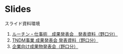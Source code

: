 # Slides

スライド資料環境

1. [ルーチン・仕事術　成果発表会　発表資料（野口分）](https://neelbauman.github.io/slides/slides/groom.html)
2. [TNDM事業 成果発表会 発表資料（野口分）](https://neelbauman.github.io/slides/slides/tndm.html)
3. [企業向け成果物発表会（野口分）](https://neelbauman.github.io/slides/slides/chex.html)
